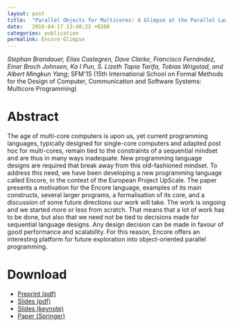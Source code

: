 ```yaml
---
layout: post
title:  "Parallel Objects for Multicores: A Glimpse at the Parallel Language Encore (Paper)"
date:   2016-04-17 13:40:22 +0200
categories: publication
permalink: Encore-Glimpse
---
```


*Stephan Brandauer, Elias Castegren, Dave Clarke, Francisco Fernández,
Einar Broch Johnsen, Ka I Pun, S. Lizeth Tapia Tarifa, Tobias
Wrigstad, and Albert Mingkun Yang*; SFM'15 (15th International School
on Formal Methods for the Design of Computer, Communication and
Software Systems: Multicore Programming)

# Abstract

The age of multi-core computers is upon us, yet current programming
languages, typically designed for single-core computers and adapted
post hoc for multi-cores, remain tied to the constraints of a
sequential mindset and are thus in many ways inadequate. New
programming language designs are required that break away from this
old-fashioned mindset. To address this need, we have been developing
a new programming language called Encore, in the context of the
European Project UpScale. The paper presents a motivation for the
Encore language, examples of its main constructs, several larger
programs, a formalisation of its core, and a discussion of some
future directions our work will take. The work is ongoing and we
started more or less from scratch. That means that a lot of work has
to be done, but also that we need not be tied to decisions made for
sequential language designs. Any design decision can be made in
favour of good performance and scalability. For this reason, Encore
offers an interesting platform for future exploration into
object-oriented parallel programming.

# Download

 - [Preprint (pdf)](http://www.it.uu.se/katalog/stebr742/Encore-Glimpse/Encore_Glimpse_Preprint.pdf)
 - [Slides (pdf)](http://www.it.uu.se/katalog/stebr742/Encore-Glimpse/encore_intro_slides.pdf)
 - [Slides (keynote)](http://www.it.uu.se/katalog/stebr742/Encore-Glimpse/encore_intro_slides.key)
 - [Paper (Springer)](http://link.springer.com/chapter/10.1007/978-3-319-18941-3_1)
